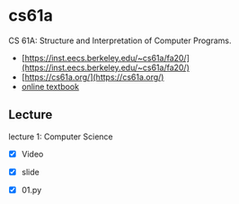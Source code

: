 # cs61a

CS 61A: Structure and Interpretation of Computer Programs.

- [https://inst.eecs.berkeley.edu/~cs61a/fa20/](https://inst.eecs.berkeley.edu/~cs61a/fa20/)
- [https://cs61a.org/](https://cs61a.org/)
- [online textbook](http://composingprograms.com/)


## Lecture

lecture 1: Computer Science

- [x] Video
- [x] slide
- [x] 01.py


